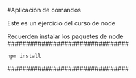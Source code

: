 #Aplicación de comandos

Este es un ejercicio del curso de node

Recuerden instalar los paquetes de node 
################################

    npm install

################################